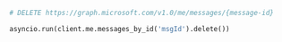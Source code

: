 <!-- markdownlint-disable MD041 -->

```python
# DELETE https://graph.microsoft.com/v1.0/me/messages/{message-id}

asyncio.run(client.me.messages_by_id('msgId').delete())
```
